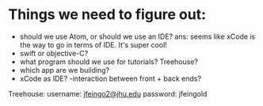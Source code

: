 # Things we need to figure out:

- should we use Atom, or should we use an IDE? ans: seems like xCode is the way to go in terms of IDE. It's super cool!
- swift or objective-C?
- what program should we use for tutorials? Treehouse?
- which app are we building?
- xCode as IDE?
-interaction between front + back ends?

Treehouse: username: jfeingo2@jhu.edu
           password: jfeingold
